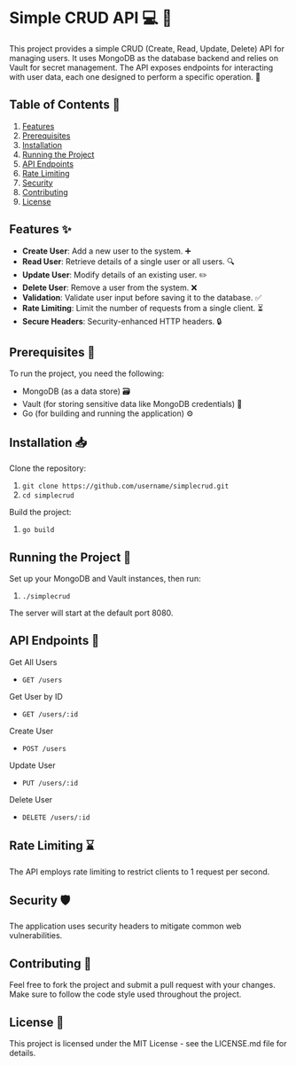 # Simple CRUD API :computer: :pencil:

This project provides a simple CRUD (Create, Read, Update, Delete) API for managing users. It uses MongoDB as the database backend and relies on Vault for secret management. The API exposes endpoints for interacting with user data, each one designed to perform a specific operation. :rocket:

## Table of Contents :scroll:

1. [Features](#features)
2. [Prerequisites](#prerequisites)
3. [Installation](#installation)
4. [Running the Project](#running-the-project)
5. [API Endpoints](#api-endpoints)
6. [Rate Limiting](#rate-limiting)
7. [Security](#security)
8. [Contributing](#contributing)
9. [License](#license)

## Features :sparkles:

- **Create User**: Add a new user to the system. :heavy_plus_sign:
- **Read User**: Retrieve details of a single user or all users. :mag:
- **Update User**: Modify details of an existing user. :pencil2:
- **Delete User**: Remove a user from the system. :x:
- **Validation**: Validate user input before saving it to the database. :white_check_mark:
- **Rate Limiting**: Limit the number of requests from a single client. :hourglass_flowing_sand:
- **Secure Headers**: Security-enhanced HTTP headers. :lock:

## Prerequisites :memo:

To run the project, you need the following:

- MongoDB (as a data store) :card_file_box:
- Vault (for storing sensitive data like MongoDB credentials) :key:
- Go (for building and running the application) :gear:

## Installation :inbox_tray:

Clone the repository:

1. `git clone https://github.com/username/simplecrud.git`
2. `cd simplecrud`

Build the project:

1. `go build`

## Running the Project :running:

Set up your MongoDB and Vault instances, then run:

1. `./simplecrud`

The server will start at the default port 8080.

## API Endpoints :link:

Get All Users

- `GET /users`

Get User by ID

- `GET /users/:id`

Create User

- `POST /users`

Update User

- `PUT /users/:id`

Delete User

- `DELETE /users/:id`

## Rate Limiting :hourglass:

The API employs rate limiting to restrict clients to 1 request per second.

## Security :shield:

The application uses security headers to mitigate common web vulnerabilities.

## Contributing :handshake:

Feel free to fork the project and submit a pull request with your changes. Make sure to follow the code style used throughout the project.

## License :page_with_curl:

This project is licensed under the MIT License - see the LICENSE.md file for details.
